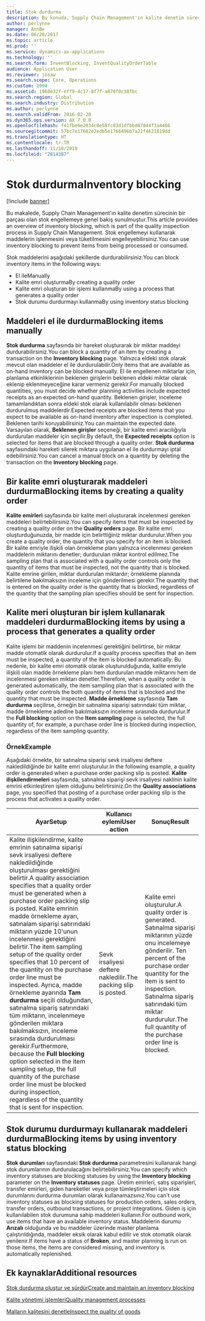 ```yaml
---
title: Stok durdurma
description: Bu konuda, Supply Chain Management'ın kalite denetim sürecinin bir parçası olan stok engellemeye genel bakış sunulmuştur. Stok engellemeyi kullanarak maddelerin işlenmesini veya tüketilmesini engelleyebilirsiniz.
author: perlynne
manager: AnnBe
ms.date: 06/20/2017
ms.topic: article
ms.prod: ''
ms.service: dynamics-ax-applications
ms.technology: ''
ms.search.form: InventBlocking, InventQualityOrderTable
audience: Application User
ms.reviewer: josaw
ms.search.scope: Core, Operations
ms.custom: 2094
ms.assetid: 1968e32f-eff9-4c17-8f7f-a870f0c38fbc
ms.search.region: Global
ms.search.industry: Distribution
ms.author: perlynne
ms.search.validFrom: 2016-02-28
ms.dyn365.ops.version: AX 7.0.0
ms.openlocfilehash: f41fbe6e2034c0e58fc03d1dfbbd87844f3a4466
ms.sourcegitcommit: 57bc7e17682e2edb5e1766496b7a22f4621819dd
ms.translationtype: HT
ms.contentlocale: tr-TR
ms.lasthandoff: 11/18/2019
ms.locfileid: "2814387"
---
```

# <a name="inventory-blocking"></a><span data-ttu-id="9689b-104">Stok durdurma</span><span class="sxs-lookup"><span data-stu-id="9689b-104">Inventory blocking</span></span>

[!include [banner](../includes/banner.md)]

<span data-ttu-id="9689b-105">Bu makalede, Supply Chain Management'ın kalite denetim sürecinin bir parçası olan stok engellemeye genel bakış sunulmuştur.</span><span class="sxs-lookup"><span data-stu-id="9689b-105">This article provides an overview of inventory blocking, which is part of the quality inspection process in Supply Chain Management.</span></span> <span data-ttu-id="9689b-106">Stok engellemeyi kullanarak maddelerin işlenmesini veya tüketilmesini engelleyebilirsiniz.</span><span class="sxs-lookup"><span data-stu-id="9689b-106">You can use inventory blocking to prevent items from being processed or consumed.</span></span>

<span data-ttu-id="9689b-107">Stok maddelerini aşağıdaki şekillerde durdurabilirsiniz:</span><span class="sxs-lookup"><span data-stu-id="9689b-107">You can block inventory items in the following ways:</span></span>
-   <span data-ttu-id="9689b-108">El ile</span><span class="sxs-lookup"><span data-stu-id="9689b-108">Manually</span></span>
-   <span data-ttu-id="9689b-109">Kalite emri oluşturma</span><span class="sxs-lookup"><span data-stu-id="9689b-109">By creating a quality order</span></span>
-   <span data-ttu-id="9689b-110">Kalite emri oluşturan bir işlemi kullanma</span><span class="sxs-lookup"><span data-stu-id="9689b-110">By using a process that generates a quality order</span></span>
-   <span data-ttu-id="9689b-111">Stok durumu durdurmayı kullanma</span><span class="sxs-lookup"><span data-stu-id="9689b-111">By using inventory status blocking</span></span>

## <a name="blocking-items-manually"></a><span data-ttu-id="9689b-112">Maddeleri el ile durdurma</span><span class="sxs-lookup"><span data-stu-id="9689b-112">Blocking items manually</span></span>
<span data-ttu-id="9689b-113">**Stok durdurma** sayfasında bir hareket oluşturarak bir miktar maddeyi durdurabilirsiniz.</span><span class="sxs-lookup"><span data-stu-id="9689b-113">You can block a quantity of an item by creating a transaction on the **Inventory blocking** page.</span></span> <span data-ttu-id="9689b-114">Yalnızca eldeki stok olarak mevcut olan maddeler el ile durdurulabilir.</span><span class="sxs-lookup"><span data-stu-id="9689b-114">Only items that are available as on-hand inventory can be blocked manually.</span></span> <span data-ttu-id="9689b-115">El ile engellenen miktarlar için, planlama etkinliklerinin beklenen girişlerin beklenen eldeki miktar olarak eklenip eklenmeyeceğine karar vermeniz gerekir.</span><span class="sxs-lookup"><span data-stu-id="9689b-115">For manually blocked quantities, you must decide whether planning activities include expected receipts as an expected on-hand quantity.</span></span> <span data-ttu-id="9689b-116">Beklenen girişler, inceleme tamamlandıktan sonra eldeki stok olarak kullanılabilir olması beklenen durdurulmuş maddelerdir.</span><span class="sxs-lookup"><span data-stu-id="9689b-116">Expected receipts are blocked items that you expect to be available as on-hand inventory after inspection is completed.</span></span> <span data-ttu-id="9689b-117">Beklenen tarihi koruyabilirsiniz.</span><span class="sxs-lookup"><span data-stu-id="9689b-117">You can maintain the expected date.</span></span> <span data-ttu-id="9689b-118">Varsayılan olarak, **Beklenen girişler** seçeneği, bir kalite emri aracılığıyla durdurulan maddeler için seçilir.</span><span class="sxs-lookup"><span data-stu-id="9689b-118">By default, the **Expected receipts** option is selected for items that are blocked through a quality order.</span></span> <span data-ttu-id="9689b-119">**Stok durdurma** sayfasındaki hareketi silerek miktara uygulanan el ile durdurmayı iptal edebilirsiniz.</span><span class="sxs-lookup"><span data-stu-id="9689b-119">You can cancel a manual block on a quantity by deleting the transaction on the **Inventory blocking** page.</span></span>

## <a name="blocking-items-by-creating-a-quality-order"></a><span data-ttu-id="9689b-120">Bir kalite emri oluşturarak maddeleri durdurma</span><span class="sxs-lookup"><span data-stu-id="9689b-120">Blocking items by creating a quality order</span></span>
<span data-ttu-id="9689b-121">**Kalite emirleri** sayfasında bir kalite meri oluşturarak incelenmesi gereken maddeleri belirtebilirsiniz.</span><span class="sxs-lookup"><span data-stu-id="9689b-121">You can specify items that must be inspected by creating a quality order on the **Quality orders** page.</span></span> <span data-ttu-id="9689b-122">Bir kalite emri oluşturduğunuzda, bir madde için belirttiğiniz miktar durdurulur.</span><span class="sxs-lookup"><span data-stu-id="9689b-122">When you create a quality order, the quantity that you specify for an item is blocked.</span></span> <span data-ttu-id="9689b-123">Bir kalite emriyle ilişkili olan örnekleme planı yalnızca incelenmesi gereken maddelerin miktarını denetler; durdurulan miktar kontrol edilmez.</span><span class="sxs-lookup"><span data-stu-id="9689b-123">The sampling plan that is associated with a quality order controls only the quantity of items that must be inspected, not the quantity that is blocked.</span></span> <span data-ttu-id="9689b-124">Kalite emrine girilen, miktar durdurulan miktardır; örnekleme planında belirtilene bakılmaksızın inceleme için gönderilmesi gerekir.</span><span class="sxs-lookup"><span data-stu-id="9689b-124">The quantity that is entered on the quality order is the quantity that is blocked, regardless of the quantity that the sampling plan specifies should be sent for inspection.</span></span>

## <a name="blocking-items-by-using-a-process-that-generates-a-quality-order"></a><span data-ttu-id="9689b-125">Kalite meri oluşturan bir işlem kullanarak maddeleri durdurma</span><span class="sxs-lookup"><span data-stu-id="9689b-125">Blocking items by using a process that generates a quality order</span></span>
<span data-ttu-id="9689b-126">Kalite işlemi bir maddenin incelenmesi gerektiğini belirtirse, bir miktar madde otomatik olarak durdurulur.</span><span class="sxs-lookup"><span data-stu-id="9689b-126">If a quality process specifies that an item must be inspected, a quantity of the item is blocked automatically.</span></span> <span data-ttu-id="9689b-127">Bu nedenle, bir kalite emri otomatik olarak oluşturulduğunda, kalite emriyle ilişkili olan madde örnekleme planı hem durdurulan madde miktarını hem de incelenmesi gereken miktarı denetler.</span><span class="sxs-lookup"><span data-stu-id="9689b-127">Therefore, when a quality order is generated automatically, the item sampling plan that is associated with the quality order controls the both quantity of items that is blocked and the quantity that must be inspected.</span></span> <span data-ttu-id="9689b-128">**Madde örnekleme** sayfasında **Tam durdurma** seçilirse, örneğin bir satınalma siparişi satırındaki tüm miktar, madde örnekleme adedine bakılmaksızın inceleme sırasında durdurulur.</span><span class="sxs-lookup"><span data-stu-id="9689b-128">If the **Full blocking** option on the **Item sampling** page is selected, the full quantity of, for example, a purchase order line is blocked during inspection, regardless of the item sampling quantity.</span></span>
### <a name="example"></a><span data-ttu-id="9689b-129">Örnek</span><span class="sxs-lookup"><span data-stu-id="9689b-129">Example</span></span>

<span data-ttu-id="9689b-130">Aşağıdaki örnekte, bir satınalma siparişi sevk irsaliyesi deftere nakledildiğinde bir kalite emri oluşturulur.</span><span class="sxs-lookup"><span data-stu-id="9689b-130">In the following example, a quality order is generated when a purchase order packing slip is posted.</span></span> <span data-ttu-id="9689b-131">**Kalite ilişkilendirmeleri** sayfasında, satınalma siparişi sevk irsaliyesi naklinin kalite emrini etkinleştiren işlem olduğunu belirtirsiniz.</span><span class="sxs-lookup"><span data-stu-id="9689b-131">On the **Quality associations** page, you specified that posting of a purchase order packing slip is the process that activates a quality order.</span></span>

|<span data-ttu-id="9689b-132">Ayar</span><span class="sxs-lookup"><span data-stu-id="9689b-132">Setup</span></span>                                                                     |<span data-ttu-id="9689b-133">Kullanıcı eylemi</span><span class="sxs-lookup"><span data-stu-id="9689b-133">User action</span></span>                 |<span data-ttu-id="9689b-134">Sonuç</span><span class="sxs-lookup"><span data-stu-id="9689b-134">Result</span></span>             |
|--------------------------------------------------------------------------|----------------------------|-------------------|
| <span data-ttu-id="9689b-135">Kalite ilişkilendirme, kalite emrinin satınalma siparişi sevk irsaliyesi deftere nakledildiğinde oluşturulması gerektiğini belirtir.</span><span class="sxs-lookup"><span data-stu-id="9689b-135">A quality association specifies that a quality order must be generated when a purchase order packing slip is posted.</span></span> <span data-ttu-id="9689b-136">Kalite emrinin madde örnekleme ayarı, satınalam siparişi satırındaki miktarın yüzde 10'unun incelenmesi gerektiğini belirtir.</span><span class="sxs-lookup"><span data-stu-id="9689b-136">The item sampling setup of the quality order specifies that 10 percent of the quantity on the purchase order line must be inspected.</span></span> <span data-ttu-id="9689b-137">Ayrıca, madde örnekleme ayarında **Tam durdurma** seçili olduğundan, satınalma sipariş satırındaki tüm miktarın, incelenmeye gönderilen miktara bakılmaksızın, inceleme sırasında durdurulması gerekir.</span><span class="sxs-lookup"><span data-stu-id="9689b-137">Furthermore, because the **Full blocking** option selected in the item sampling setup, the full quantity of the purchase order line must be blocked during inspection, regardless of the quantity that is sent for inspection.</span></span> | <span data-ttu-id="9689b-138">Sevk irsaliyesi deftere nakledilir.</span><span class="sxs-lookup"><span data-stu-id="9689b-138">The packing slip is posted.</span></span> | <span data-ttu-id="9689b-139">Kalite emri oluşturulur.</span><span class="sxs-lookup"><span data-stu-id="9689b-139">A quality order is generated.</span></span> <span data-ttu-id="9689b-140">Satınalma siparişi miktarının yüzde onu incelemeye gönderilir. </span><span class="sxs-lookup"><span data-stu-id="9689b-140">Ten percent of the purchase order quantity for the item is sent to inspection.</span></span> <span data-ttu-id="9689b-141">Satınalma sipariş satırındaki tüm miktar durdurulur.</span><span class="sxs-lookup"><span data-stu-id="9689b-141">The full quantity of the purchase order line is blocked.</span></span> |

## <a name="blocking-items-by-using-inventory-status-blocking"></a><span data-ttu-id="9689b-142">Stok durumu durdurmayı kullanarak maddeleri durdurma</span><span class="sxs-lookup"><span data-stu-id="9689b-142">Blocking items by using inventory status blocking</span></span>
<span data-ttu-id="9689b-143">**Stok durumları** sayfasındaki **Stok durdurma** parametresini kullanarak hangi stok durumlarının durdurulacağını belirtebilirsiniz.</span><span class="sxs-lookup"><span data-stu-id="9689b-143">You can specify which inventory statuses are blocking statuses by using the **Inventory blocking** parameter on the **Inventory statuses** page.</span></span> <span data-ttu-id="9689b-144">Üretim emirleri, satış siparişleri, transfer emirleri, giden hareketler veya proje tümleştirmeleri için stok durumlarını durdurma durumları olarak kullanamazsınız.</span><span class="sxs-lookup"><span data-stu-id="9689b-144">You can't use inventory statuses as blocking statuses for production orders, sales orders, transfer orders, outbound transactions, or project integrations.</span></span> <span data-ttu-id="9689b-145">Giden iş için kullanılabilen stok durumuna sahip maddeleri kullanın.</span><span class="sxs-lookup"><span data-stu-id="9689b-145">For outbound work, use items that have an available inventory status.</span></span> <span data-ttu-id="9689b-146">Maddelerin durumu **Arızalı** olduğunda ve bu maddeler üzerinde master planlama çalıştırıldığında, maddeler eksik olarak kabul edilir ve stok otomatik olarak yenilenir.</span><span class="sxs-lookup"><span data-stu-id="9689b-146">If items have a status of **Broken**, and master planning is run on those items, the items are considered missing, and inventory is automatically replenished.</span></span>



<a name="additional-resources"></a><span data-ttu-id="9689b-147">Ek kaynaklar</span><span class="sxs-lookup"><span data-stu-id="9689b-147">Additional resources</span></span>
--------

[<span data-ttu-id="9689b-148">Stok durdurma oluştur ve sürdür</span><span class="sxs-lookup"><span data-stu-id="9689b-148">Create and maintain an inventory blocking</span></span>](tasks/create-maintain-inventory-blocking.md)

[<span data-ttu-id="9689b-149">Kalite yönetimi işlemleri</span><span class="sxs-lookup"><span data-stu-id="9689b-149">Quality management processes</span></span>](quality-management-processes.md)

[<span data-ttu-id="9689b-150">Malların kalitesini denetle</span><span class="sxs-lookup"><span data-stu-id="9689b-150">Inspect the quality of goods</span></span>](tasks/inspect-quality-goods.md)
